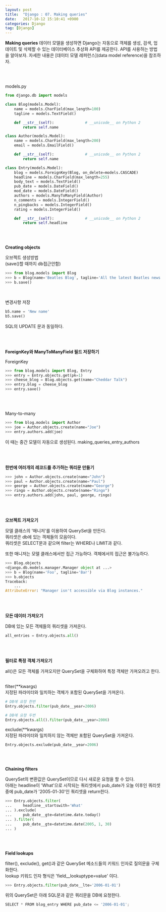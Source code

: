```yaml
---
layout: post
title:  "Django : 07. Making queries"
date:   2017-10-12 15:10:41 +0900
categories: Django
tag: [Django]
---
```


**Making queries** 데이터 모델을 생성하면 Django는 자동으로 객체를 생성, 검색, 업데이트 및 삭제할 수 있는 데이터베이스 추상화 API를 제공한다. API를 사용하는 방법을 알아보자. 자세한 내용은 [데이터 모델 레퍼런스](data model reference)을 참조하자.

<br><br>

models.py

```python
from django.db import models

class Blog(models.Model):
    name = models.CharField(max_length=100)
    tagline = models.TextField()

    def __str__(self):              # __unicode__ on Python 2
        return self.name

class Author(models.Model):
    name = models.CharField(max_length=200)
    email = models.EmailField()

    def __str__(self):              # __unicode__ on Python 2
        return self.name

class Entry(models.Model):
    blog = models.ForeignKey(Blog, on_delete=models.CASCADE)
    headline = models.CharField(max_length=255)
    body_text = models.TextField()
    pub_date = models.DateField()
    mod_date = models.DateField()
    authors = models.ManyToManyField(Author)
    n_comments = models.IntegerField()
    n_pingbacks = models.IntegerField()
    rating = models.IntegerField()

    def __str__(self):              # __unicode__ on Python 2
        return self.headline
```

<br><br>

**Creating objects**

오브젝트 생성방법<br>
(save()할 때까지 db접근안함)

```python
>>> from blog.models import Blog
>>> b = Blog(name='Beatles Blog', tagline='All the latest Beatles news.')
>>> b.save()
```

<br>

변경사항 저장

```python
b5.name = 'New name'
b5.save()
```

SQL의 UPDATE 문과 동일하다.

<br><br>

**ForeignKey와 ManyToManyField 필드 저장하기**

ForeignKey

```python
>>> from blog.models import Blog, Entry
>>> entry = Entry.objects.get(pk=1)
>>> cheese_blog = Blog.objects.get(name="Cheddar Talk")
>>> entry.blog = cheese_blog
>>> entry.save()
```

<br><br>

Many-to-many

```python
>>> from blog.models import Author
>>> joe = Author.objects.create(name="Joe")
>>> entry.authors.add(joe)
```

이 때는 중간 모델이 자동으로 생성된다. making\_queries\_entry\_authors

<br><br>

**한번에 여러개의 레코드를 추가하는 쿼리문 만들기**

```python
>>> john = Author.objects.create(name="John")
>>> paul = Author.objects.create(name="Paul")
>>> george = Author.objects.create(name="George")
>>> ringo = Author.objects.create(name="Ringo")
>>> entry.authors.add(john, paul, george, ringo)
```

<br><br>

**오브젝트 가져오기**

모델 클래스의 '매니저'를 이용하여 QuerySet을 만든다.<br>
쿼리셋은 db에 있는 객체들의 모음이다.<br>
쿼리셋은 SELECT문과 같으며 filter는 WHERE나 LIMIT과 같다.<br>

또한 매니저는 모델 클래스에서만 접근 가능하다. 객체에서의 접근은 불가능하다.


```python
>>> Blog.objects
<django.db.models.manager.Manager object at ...>
>>> b = Blog(name='Foo', tagline='Bar')
>>> b.objects
Traceback:
    ...
AttributeError: "Manager isn't accessible via Blog instances."
```

<br><br>

**모든 데이터 가져오기**

DB에 있는 모든 객체들의 쿼리셋을 가져온다.

```python
all_entries = Entry.objects.all()
```

<br><br>

**필터로 특정 객체 가져오기**

all()은 모든 객체를 가져오지만 QuerySet을 구체화하여 특정 객체만 가져오려고 한다.<br><br>

filter(\**kwargs)<br>
지정된 파라미터와 일치하는 객체가 포함된 QuerySet을 가져온다.

```python
# DB에 요청 한번
Entry.objects.filter(pub_date__year=2006)

# DB에 요청 두번
Entry.objects.all().filter(pub_date__year=2006)
```

exclude(\**kwargs)<br>
지정된 파라미터와 일치하지 않는 객체만 포함된 QuerySet을 가져온다.

```python
Entry.objects.exclude(pub_date__year=2006)
```

<br><br>

**Chaining filters**


QuerySet의 변환값은 QuerySet이므로 다시 새로운 요청을 할 수 있다.<br>
아래는 headline이 'What'으로 시작되는 쿼리셋에서 pub\_date가 오늘 이후인 쿼리셋 중에 pub\_date가 '2005-01-30'인 쿼리셋을 return한다.

```python
>>> Entry.objects.filter(
...     headline__startswith='What'
... ).exclude(
...     pub_date__gte=datetime.date.today()
... ).filter(
...     pub_date__gte=datetime.date(2005, 1, 30)
... )
```

<br><br>

**Field lookups**

filter(), exclude(), get()과 같은 QuerySet 메소드들의 키워드 인자로 질의문을 구체화한다.<br>
lookup 키워드 인자 형식은 'field\_\_lookuptype=value' 이다.

```python
>>> Entry.objects.filter(pub_date__lte='2006-01-01')
```

위의 QuerySet은 아래 SQL문과 같은 쿼리문을 DB에 요청한다.

```python
SELECT * FROM blog_entry WHERE pub_date <= '2006-01-01';
```
